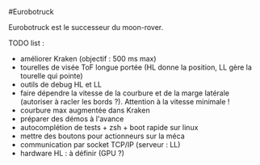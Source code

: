 #Eurobotruck

Eurobotruck est le successeur du moon-rover.

TODO list :

- améliorer Kraken (objectif : 500 ms max)
- tourelles de visée ToF longue portée (HL donne la position, LL gère la tourelle qui pointe)
- outils de debug HL et LL
- faire dépendre la vitesse de la courbure et de la marge latérale (autoriser à racler les bords ?). Attention à la vitesse minimale !
- courbure max augmentée dans Kraken
- préparer des démos à l'avance
- autocomplétion de tests + zsh + boot rapide sur linux
- mettre des boutons pour actionneurs sur la méca
- communication par socket TCP/IP (serveur : LL)
- hardware HL : à définir (GPU ?)

